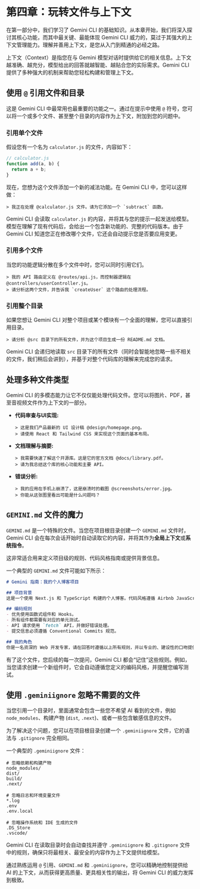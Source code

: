 # 第四章：玩转文件与上下文

在第一部分中，我们学习了 Gemini CLI 的基础知识。从本章开始，我们将深入探讨其核心功能，而其中最关键、最能体现 Gemini CLI 威力的，莫过于其强大的上下文管理能力。理解并善用上下文，是您从入门到精通的必经之路。

上下文（Context）是指您在与 Gemini 模型对话时提供给它的相关信息。上下文越准确、越充分，模型给出的回答就越智能、越贴合您的实际需求。Gemini CLI 提供了多种强大的机制来帮助您轻松构建和管理上下文。

## 使用 `@` 引用文件和目录

这是 Gemini CLI 中最常用也最重要的功能之一。通过在提示中使用 `@` 符号，您可以将一个或多个文件、甚至整个目录的内容作为上下文，附加到您的问题中。

### 引用单个文件

假设您有一个名为 `calculator.js` 的文件，内容如下：
```javascript
// calculator.js
function add(a, b) {
  return a + b;
}
```
现在，您想为这个文件添加一个新的减法功能。在 Gemini CLI 中，您可以这样做：

```
> 我正在处理 @calculator.js 文件。请为它添加一个 `subtract` 函数。
```

Gemini CLI 会读取 `calculator.js` 的内容，并将其与您的提示一起发送给模型。模型在理解了现有代码后，会给出一个包含新功能的、完整的代码版本。由于 Gemini CLI 知道您正在修改哪个文件，它还会自动提示您是否要应用变更。

### 引用多个文件

当您的功能逻辑分散在多个文件中时，您可以同时引用它们。

```
> 我的 API 路由定义在 @routes/api.js，而控制器逻辑在 @controllers/userController.js。
> 请分析这两个文件，并告诉我 `createUser` 这个路由的处理流程。
```

### 引用整个目录

如果您想让 Gemini CLI 对整个项目或某个模块有一个全面的理解，您可以直接引用目录。

```
> 请分析 @src 目录下的所有文件，并为这个项目生成一份 README.md 文档。
```

Gemini CLI 会递归地读取 `src` 目录下的所有文件（同时会智能地忽略一些不相关的文件，我们稍后会讲到），并基于对整个代码库的理解来完成您的请求。

## 处理多种文件类型

Gemini CLI 的多模态能力让它不仅仅能处理代码文件。您可以将图片、PDF，甚至音视频文件作为上下文的一部分。

*   **代码审查与UI实现:**
    ```
    > 这是我们产品最新的 UI 设计稿 @design/homepage.png。
    > 请使用 React 和 Tailwind CSS 来实现这个页面的基本布局。
    ```
*   **文档理解与摘要:**
    ```
    > 我需要快速了解这个开源库。这是它的官方文档 @docs/library.pdf。
    > 请为我总结这个库的核心功能和主要 API。
    ```
*   **错误分析:**
    ```
    > 我的应用在手机上崩溃了，这是崩溃时的截图 @screenshots/error.jpg。
    > 你能从这张图里看出可能是什么问题吗？
    ```

## `GEMINI.md` 文件的魔力

`GEMINI.md` 是一个特殊的文件。当您在项目根目录创建一个 `GEMINI.md` 文件时，Gemini CLI 会在每次会话开始时自动读取它的内容，并将其作为**全局上下文**或**系统指令**。

这非常适合用来定义项目级的规则、代码风格指南或提供背景信息。

一个典型的 `GEMINI.md` 文件可能如下所示：

```markdown
# Gemini 指南：我的个人博客项目

## 项目背景
这是一个使用 Next.js 和 TypeScript 构建的个人博客。代码风格遵循 Airbnb JavaScript Style Guide。

## 编码规则
- 优先使用函数式组件和 Hooks。
- 所有组件都需要有对应的单元测试。
- API 请求使用 `fetch` API，并做好错误处理。
- 提交信息必须遵循 Conventional Commits 规范。

## 我的角色
你是一名资深的 Web 开发专家，请在回答时遵循以上所有规则，并以专业的、建设性的口吻提供建议。
```

有了这个文件，您后续的每一次提问，Gemini CLI 都会“记住”这些规则。例如，当您请求创建一个新组件时，它会自动遵循您定义的编码风格，并提醒您编写测试。

## 使用 `.geminiignore` 忽略不需要的文件

当您引用一个目录时，里面通常会包含一些您不希望 AI 看到的文件，例如 `node_modules`、构建产物 (`dist`, `.next`)、或者一些包含敏感信息的文件。

为了解决这个问题，您可以在项目根目录创建一个 `.geminiignore` 文件，它的语法与 `.gitignore` 完全相同。

一个典型的 `.geminiignore` 文件：

```
# 忽略依赖和构建产物
node_modules/
dist/
build/
.next/

# 忽略日志和环境变量文件
*.log
.env
.env.local

# 忽略操作系统和 IDE 生成的文件
.DS_Store
.vscode/
```

Gemini CLI 在读取目录时会自动查找并遵守 `.geminiignore` 和 `.gitignore` 文件中的规则，确保只将最相关、最安全的内容作为上下文提供给模型。

通过熟练运用 `@` 引用、`GEMINI.md` 和 `.geminiignore`，您可以精确地控制提供给 AI 的上下文，从而获得更高质量、更具相关性的输出，将 Gemini CLI 的威力发挥到极致。
